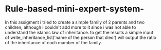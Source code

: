 # Rule-based-mini-expert-system-

In this assigment i tried to create a simple family of 2 parents and two children, although i couldn't add more to it since i was not able to understand the islamic law of inheritance. to get the results a simple input of write_inheritance_list('name of the person that died') will output the ratio of the inheritance of each mamber of the family. 
